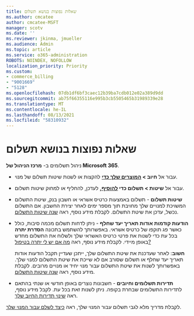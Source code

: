 ```yaml
---
title: שאלות נפוצות בנושא תשלום
ms.author: cmcatee
author: cmcatee-MSFT
manager: scotv
ms.date: ''
ms.reviewer: jkinma, jmueller
ms.audience: Admin
ms.topic: article
ms.service: o365-administration
ROBOTS: NOINDEX, NOFOLLOW
localization_priority: Priority
ms.custom:
- commerce_billing
- "9001669"
- "5128"
ms.openlocfilehash: 07db1df6bf3caec12b39ba7cdb012e02a389d9dd
ms.sourcegitcommit: ab75f66355116e995b3cb5505465b31989339e28
ms.translationtype: MT
ms.contentlocale: he-IL
ms.lasthandoff: 08/13/2021
ms.locfileid: "58310932"
---
```

# <a name="payment-faq"></a>שאלות נפוצות בנושא תשלום

ניהול תשלומים ב- **מרכז הניהול של Microsoft 365**.

- עבור אל **חיוב > [המוצרים שלך כדי](https://go.microsoft.com/fwlink/p/?linkid=842054)** להקצות או לשנות שיטות תשלום של מנוי.
- עבור אל **שיטות > תשלום כדי [להוסיף,](https://go.microsoft.com/fwlink/p/?linkid=2018806)** לעדכן, להחליף או למחוק שיטות תשלום.

- **שיטות תשלום** - תשלום באמצעות כרטיס אשראי או חשבון בנק, שיטת התשלום המשויכת למנויים שלך מחויבת תוך מספר ימים לאחר יצירת החשבון. אם התשלום נכשל, עדכן את שיטת התשלום. לקבלת מידע נוסף, ראה [שנה שיטות התשלום](https://docs.microsoft.com/microsoft-365/commerce/billing-and-payments/manage-payment-methods).

- **הודעות קודמות אודות תאריך יעד שחלף** - ניתן לדחות תשלום מכמה סיבות, כולל כאשר פג תוקפו של כרטיס אשראי. באפשרותך להשתמש בתכונה **הסדרת יתרה** בכל עת כדי לשנות את פרטי כרטיס האשראי שלך ולשלוח את התשלום מחדש באופן מיידי. לקבלת מידע נוסף, ראה [מה אם יש לי יתרה בטיפול?](https://docs.microsoft.com/microsoft-365/commerce/billing-and-payments/pay-for-your-subscription#what-if-i-have-an-outstanding-balance)

    **חשוב**: לאחר שעדכנת את שיטת התשלום שלך, ייתכן שעדיין תקבל הודעות אודות תאריך יעד שחלף או תשלום שסורב אם לא שייכת את שיטת התשלום למנוי שלך. באפשרותך לשנות את שיטת התשלום עבור מנוי יחיד או מנויים מרובים. לקבלת מידע נוסף, ראה [שנה שיטות התשלום](https://docs.microsoft.com/microsoft-365/commerce/billing-and-payments/manage-payment-methods).

- **תדירות תשלומים וחיובים** - חשבונות נוצרים באופן חודשי או שנתי בהתאם לתדירות התשלומים שבחרת בקופה. ניתן לשנות זאת בכל עת. לקבל מידע נוסף, ראה [שינוי תדירות החיוב שלך](https://docs.microsoft.com/microsoft-365/commerce/billing-and-payments/change-payment-frequency).

לקבלת מדריך מלא לגבי תשלום עבור המנוי שלך, ראה [כיצד לשלם עבור המנוי שלך](https://docs.microsoft.com/microsoft-365/commerce/billing-and-payments/pay-for-your-subscription).
